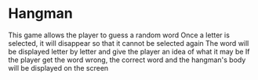 # Hangman

This game allows the player to guess a random word
Once a letter is selected, it will disappear so that it cannot be selected again
The word will be displayed letter by letter and give the player an idea of what it may be
If the player get the word wrong, the correct word and the hangman's body will be displayed on the screen
